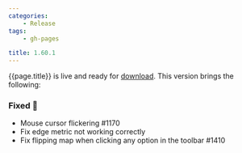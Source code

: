 ```yaml
---
categories:
    - Release
tags:
    - gh-pages

title: 1.60.1
---
```


{{page.title}} is live and ready for [download](https://github.com/MaibornWolff/codecharta/releases/tag/{{page.title}}). This version brings the following:

### Fixed 🐞

-   Mouse cursor flickering #1170
-   Fix edge metric not working correctly
-   Fix flipping map when clicking any option in the toolbar #1410
